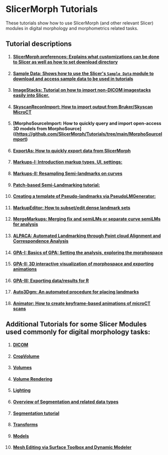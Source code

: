 # SlicerMorph Tutorials
These tutorials show how to use SlicerMorph (and other relevant Slicer) modules in digital morphology and morphometrics related tasks.

## Tutorial descriptions

1. #### [**SlicerMorph preferences:** Explains what customizations can be done to Slicer as well as how to set download directory](https://github.com/SlicerMorph/Tutorials/tree/main/MorphPrefs)
2. #### [**Sample Data:** Shows how to use the Slicer's `Sample Data` module to download and access sample data to be used in tutorials](https://github.com/SlicerMorph/Tutorials/tree/main/SampleData)
3. #### [**ImageStacks:** Tutorial on how to import non-DICOM imagestacks easily into Slicer.](https://github.com/SlicerMorph/Tutorials/tree/main/ImageStacks)
4. #### [**SkyscanReconImport:** How to import output from Bruker/Skyscan MicroCT](https://github.com/SlicerMorph/Tutorials/tree/main/SkyscanReconImport)
5. #### [**MorphoSourceImport**: How to quickly query and import open-access 3D models from MorphoSource]((https://github.com/SlicerMorph/Tutorials/tree/main/MorphoSourceImport)
6. #### [**ExportAs:** How to quickly export data from SlicerMorph](https://github.com/SlicerMorph/Tutorials/tree/main/ExportAs)
7. #### [**Markups-I:** Introduction markup types, UI, settings:](https://github.com/SlicerMorph/Tutorials/tree/main/Markups_1)
8. #### [**Markups-II:** Resampling Semi-landmarks on curves](https://github.com/SlicerMorph/Tutorials/tree/main/Markups_2) 
9. #### [**Patch-based Semi-Landmarking tutorial:**](https://github.com/SlicerMorph/Tutorials/tree/main/CreateSemiLMPatches)
10. #### [**Creating a template of Pseudo-landmarks via PseudoLMGenerator:**](https://github.com/SlicerMorph/Tutorials/tree/main/PseudoLMGenerator)
11. #### [**MarkupEditor:** How to subset/edit dense landmark sets](https://github.com/SlicerMorph/Tutorials/tree/main/MarkupsEditor)
12. #### [**MergeMarkups:** Merging fix and semiLMs or separate curve semiLMs for analysis](https://github.com/SlicerMorph/Tutorials/tree/main/MergeMarkups)
13. #### [**ALPACA:** Automated Landmarking through Point cloud Alignment and Correspondence Analysis](https://github.com/SlicerMorph/Tutorials/tree/main/ALPACA)
14. #### [**GPA-I:** Basics of GPA: Setting the analysis, exploring the morphospace](https://github.com/SlicerMorph/Tutorials/tree/main/GPA_1)
15. #### [**GPA-II:** 3D interactive visualization of morphospace and exporting animations](https://github.com/SlicerMorph/Tutorials/tree/main/GPA_2)
16. #### [**GPA-III:** Exporting data/results for R](https://github.com/SlicerMorph/Tutorials/tree/main/GPA_1)
17. #### [**Auto3Dgm:** An automated procedure for placing landmarks](https://toothandclaw.github.io/how-to-use/)
18. #### [**Animator:** How to create keyframe-based animations of microCT scans](https://github.com/SlicerMorph/Tutorials/tree/main/Animator)

## Additional Tutorials for some Slicer Modules used commonly for digital morphology tasks:
1. #### [DICOM](https://github.com/SlicerMorph/Spr_2021/blob/main/Day_1/DICOM/DICOM.md)
2. #### [CropVolume](https://github.com/SlicerMorph/Spr_2021/blob/main/Day_1/CropVolume/CropVolume_and_Volumes.md#crop-volume)
3. #### [Volumes](https://github.com/SlicerMorph/Spr_2021/blob/main/Day_1/CropVolume/CropVolume_and_Volumes.md#volumes)
4. #### [Volume Rendering](https://github.com/SlicerMorph/Spr_2021/blob/main/Day_2/VolumeRendering/VolumeRendering.md)
5. #### [Lighting](https://github.com/SlicerMorph/Spr_2021/blob/main/Day_2/Lighting/Lights.md)
6. #### [Overview of Segmentation and related data types](https://github.com/SlicerMorph/Spr_2021/blob/main/Day_2/Segmentation/Segmentation.md)
7. #### [Segmentation tutorial](https://github.com/SlicerMorph/Spr_2021/blob/main/Day_2/Segmentation/Segmentation_tutorial.md)
8. #### [Transforms](https://github.com/SlicerMorph/Spr_2021/blob/main/Day_1/Transforms/Transforms.md)
9. #### [Models](https://github.com/SlicerMorph/Spr_2021/blob/main/Day_1/Models/Models.md)
10. #### [Mesh Editing via Surface Toolbox and Dynamic Modeler](https://github.com/SlicerMorph/Spr_2021/blob/main/Day_2/Surface_Toolbox/Mesh_edits.md)
